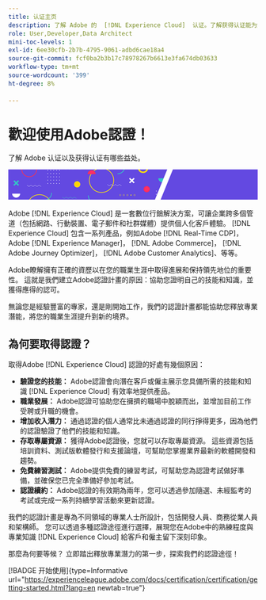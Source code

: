 ```yaml
---
title: 认证主页
description: 了解 Adobe 的  [!DNL Experience Cloud]  认证。了解获得认证能为您做什么。
role: User,Developer,Data Architect
mini-toc-levels: 1
exl-id: 6ee30cfb-2b7b-4795-9061-adbd6cae18a4
source-git-commit: fcf0ba2b3b17c78978267b6613e3fa674db03633
workflow-type: tm+mt
source-wordcount: '399'
ht-degree: 8%

---
```


# 歡迎使用Adobe認證！

了解 Adobe 认证以及获得认证有哪些益处。

![横幅](/help/certifications/assets/home_banner_smallwide.png)

Adobe [!DNL Experience Cloud] 是一套數位行銷解決方案，可讓企業跨多個管道（包括網路、行動裝置、電子郵件和社群媒體）提供個人化客戶體驗。 [!DNL Experience Cloud] 包含一系列產品，例如Adobe [!DNL Real-Time CDP]，Adobe [!DNL Experience Manager]， [!DNL Adobe Commerce]， [!DNL Adobe Journey Optimizer]， [!DNL Adobe Customer Analytics]、等等。

Adobe瞭解擁有正確的資歷以在您的職業生涯中取得進展和保持領先地位的重要性。 這就是我們建立Adobe認證計畫的原因：協助您證明自己的技能和知識，並獲得應得的認可。

無論您是經驗豐富的專家，還是剛開始工作，我們的認證計畫都能協助您釋放專業潛能，將您的職業生涯提升到新的境界。

## 為何要取得認證？

取得Adobe [!DNL Experience Cloud] 認證的好處有幾個原因：

* **驗證您的技能：** Adobe認證會向潛在客戶或僱主展示您具備所需的技能和知識 [!DNL Experience Cloud] 有效率地提供產品。
* **職業發展：** Adobe認證可協助您在擁擠的職場中脫穎而出，並增加目前工作受聘或升職的機會。
* **增加收入潛力：** 通過認證的個人通常比未通過認證的同行掙得更多，因為他們的認證驗證了他們的技能和知識。
* **存取專屬資源：** 獲得Adobe認證後，您就可以存取專屬資源。 這些資源包括培訓資料、測試版軟體發行和支援論壇，可幫助您掌握業界最新的軟體開發和趨勢。
* **免費練習測試：** Adobe提供免費的練習考試，可幫助您為認證考試做好準備，並確保您已完全準備好參加考試。
* **認證續約：** Adobe認證的有效期為兩年，您可以透過參加隨選、未經監考的考試或完成一系列持續學習活動來更新認證。

我們的認證計畫是專為不同領域的專業人士所設計，包括開發人員、商務從業人員和架構師。 您可以透過多種認證途徑進行選擇，展現您在Adobe中的熟練程度與專業知識 [!DNL Experience Cloud] 給客戶和僱主留下深刻印象。

那麼為何要等候？ 立即踏出釋放專業潛力的第一步，探索我們的認證途徑！

[!BADGE 开始使用]{type=Informative url="https://experienceleague.adobe.com/docs/certification/certification/getting-started.html?lang=en newtab=true"}
